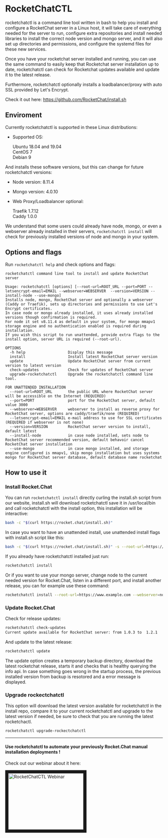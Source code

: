 # RocketChatCTL

rocketchatctl is a command line tool written in bash to help you install and configure a RocketChat server in a Linux host, it will take care of everything needed for the server to run, configure extra repositories and install needed libraries to install the correct node version and mongo server, and it will also set up directories and permissions, and configure the systemd files for these new services.

Once you have your rocketchat server installed and running, you can use the same command to easily keep that Rocketchat server installation up to date, rocketchatctl can check for Rocketchat updates available and update it to the latest release.

Furthermore, rocketchatctl optionally installs a loadbalancer/proxy with auto SSL provided by Let's Encrypt.

Check it out here:
<https://github.com/RocketChat/install.sh>

## Enviroment

Currently rocketchatctl is supported in these Linux distributions:

- Supported OS:

    Ubuntu 18.04 and 19.04\
    CentOS 7\
    Debian 9

And installs these software versions, but this can change for future rocketchatctl versions:

- Node version: 8.11.4
- Mongo version: 4.0.10

- Web Proxy/Loadbalancer optional:

    Traefik 1.7.12\
    Caddy 1.0.0

We understand that some users could already have node, mongo, or even a webserver already installed in their servers, `rocketchatctl install` will check for previously installed versions of node and mongo in your system.

## Options and flags

Run `rocketchatctl help` and check options and flags:

```
rocketchatctl command line tool to install and update RocketChat server

Usage: rocketchatctl [options] [--root-url=ROOT_URL --port=PORT --letsencrypt-email=EMAIL --webserver=WEBSERVER  --version=VERSION --install-node --use-mongo]
Installs node, mongo, RocketChat server and optionally a webserver (Caddy or Traefik), sets up directories and permissions to use Let's Encrypt certificates.
In case node or mongo already installed, it uses already installed versions though confirmation is required.
For node it set v8.11.4 as default in your system, for mongo mmapv1 storage engine and no authentication enabled is required during installation.
If you wish this script to run unattended, provide extra flags to the install option, server URL is required (--root-url).

OPTIONS
  -h help                   Display this message
  install                   Install latest RocketChat server version
  update                    Update RocketChat server from current version to latest version
  check-updates             Check for updates of RocketChat server
  upgrade-rocketchatctl     Upgrade the rocketchatctl command line tool.

FOR UNATTENDED INSTALLATION
  --root-url=ROOT_URL       the public URL where RocketChat server will be accessible on the Internet (REQUIRED)
  --port=PORT               port for the RocketChat server, default value 3000
  --webserver=WEBSERVER     webserver to install as reverse proxy for RocketChat server, options are caddy/traefik/none (REQUIRED)
  --letsencrypt-email=EMAIL e-mail address to use for SSL certificates (REQUIRED if webserver is not none)
  --version=VERSION         RocketChat server version to install, default latest
  --install-node            in case node installed, sets node to RocketChat server recommended version, default behavoir cancel RocketChat server installation
  --use-mongo               in case mongo installed, and storage engine configured is mmapv1, skip mongo installation but uses systems mongo for RocketChat server database, default database name rocketchat
```

## How to use it

### Install Rocket.Chat

You can run `rocketchatctl install` directly curling the install.sh script from our website, install.sh will download rocketchatctl save it in /usr/local/bin and call rocketchatctl with the install option, this installation will be interactive:

```bash
bash -c "$(curl https://rocket.chat/install.sh)"
```

In case you want to have an unattended install, use unattended install flags with install.sh script like this:

```bash
bash -c "$(curl https://rocket.chat/install.sh)" -s --root-url=https://www.example.com --webserver=traefik --letsencrypt-email=myemail@mydomain.com
```

If you already have rocketchatctl installed just run:

```bash
rocketchatctl install
```

Or if you want to use your mongo server, change node to the current needed version for Rocket.Chat, listen in a different port, and install another release, you can for example use these command:

```bash
rocketchatctl install --root-url=https://www.example.com --webserver=none --use-mongo --install-node --port=4000 --version=1.0.3
```

### Update Rocket.Chat

Check for release updates:

```bash
rocketchatctl check-updates
Current update available for RocketChat server: from 1.0.3 to  1.2.1
```

And update to the latest release:

```bash
rocketchatctl update
```

The update option creates a temporary backup directory, download the latest rocketchat release, starts it and checks that is healthy querying the info api. In case something goes wrong in the startup process, the previous installed version from backup is resotored and a error message is displayed.

### Upgrade rockectchatctl

This option will download the latest version available for rocketchatctl in the install repo, compare it to your current rocketchatctl and upgrade to the latest version if needed, be sure to check that you are running the latest rocketchactl.

```bash
rocketchatctl upgrade-rockectchatctl
```

- - -

#### **Use rocketchatctl to automate your previously Rocket.Chat manual installation deployments !**

Check out our webinar about it here:

<a href="https://www.youtube.com/watch?v=fY593awNrKk" target="_blank"><img src="http://img.youtube.com/vi/fY593awNrKk/0.jpg" alt="RocketChatCTL Webinar" width="240" height="180" border="10" /></a>
